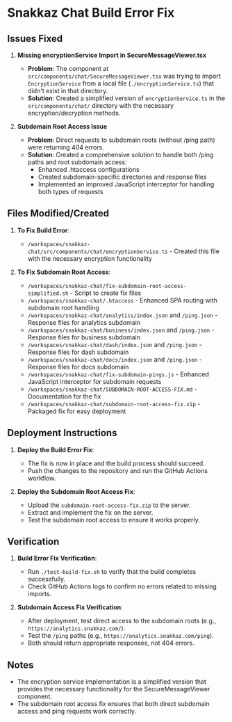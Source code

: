 # Snakkaz Chat Build Error Fix

## Issues Fixed

1. **Missing encryptionService Import in SecureMessageViewer.tsx**
   - **Problem**: The component at `src/components/chat/SecureMessageViewer.tsx` was trying to import `EncryptionService` from a local file (`./encryptionService.ts`) that didn't exist in that directory.
   - **Solution**: Created a simplified version of `encryptionService.ts` in the `src/components/chat/` directory with the necessary encryption/decryption methods.

2. **Subdomain Root Access Issue**
   - **Problem**: Direct requests to subdomain roots (without /ping path) were returning 404 errors.
   - **Solution**: Created a comprehensive solution to handle both /ping paths and root subdomain access:
     - Enhanced .htaccess configurations
     - Created subdomain-specific directories and response files
     - Implemented an improved JavaScript interceptor for handling both types of requests

## Files Modified/Created

1. **To Fix Build Error**:
   - `/workspaces/snakkaz-chat/src/components/chat/encryptionService.ts` - Created this file with the necessary encryption functionality

2. **To Fix Subdomain Root Access**:
   - `/workspaces/snakkaz-chat/fix-subdomain-root-access-simplified.sh` - Script to create fix files
   - `/workspaces/snakkaz-chat/.htaccess` - Enhanced SPA routing with subdomain root handling
   - `/workspaces/snakkaz-chat/analytics/index.json` and `/ping.json` - Response files for analytics subdomain
   - `/workspaces/snakkaz-chat/business/index.json` and `/ping.json` - Response files for business subdomain
   - `/workspaces/snakkaz-chat/dash/index.json` and `/ping.json` - Response files for dash subdomain
   - `/workspaces/snakkaz-chat/docs/index.json` and `/ping.json` - Response files for docs subdomain
   - `/workspaces/snakkaz-chat/fix-subdomain-pings.js` - Enhanced JavaScript interceptor for subdomain requests
   - `/workspaces/snakkaz-chat/SUBDOMAIN-ROOT-ACCESS-FIX.md` - Documentation for the fix
   - `/workspaces/snakkaz-chat/subdomain-root-access-fix.zip` - Packaged fix for easy deployment

## Deployment Instructions

1. **Deploy the Build Error Fix**:
   - The fix is now in place and the build process should succeed.
   - Push the changes to the repository and run the GitHub Actions workflow.

2. **Deploy the Subdomain Root Access Fix**:
   - Upload the `subdomain-root-access-fix.zip` to the server.
   - Extract and implement the fix on the server.
   - Test the subdomain root access to ensure it works properly.

## Verification

1. **Build Error Fix Verification**:
   - Run `./test-build-fix.sh` to verify that the build completes successfully.
   - Check GitHub Actions logs to confirm no errors related to missing imports.

2. **Subdomain Access Fix Verification**:
   - After deployment, test direct access to the subdomain roots (e.g., `https://analytics.snakkaz.com/`).
   - Test the `/ping` paths (e.g., `https://analytics.snakkaz.com/ping`).
   - Both should return appropriate responses, not 404 errors.

## Notes

- The encryption service implementation is a simplified version that provides the necessary functionality for the SecureMessageViewer component.
- The subdomain root access fix ensures that both direct subdomain access and ping requests work correctly.
